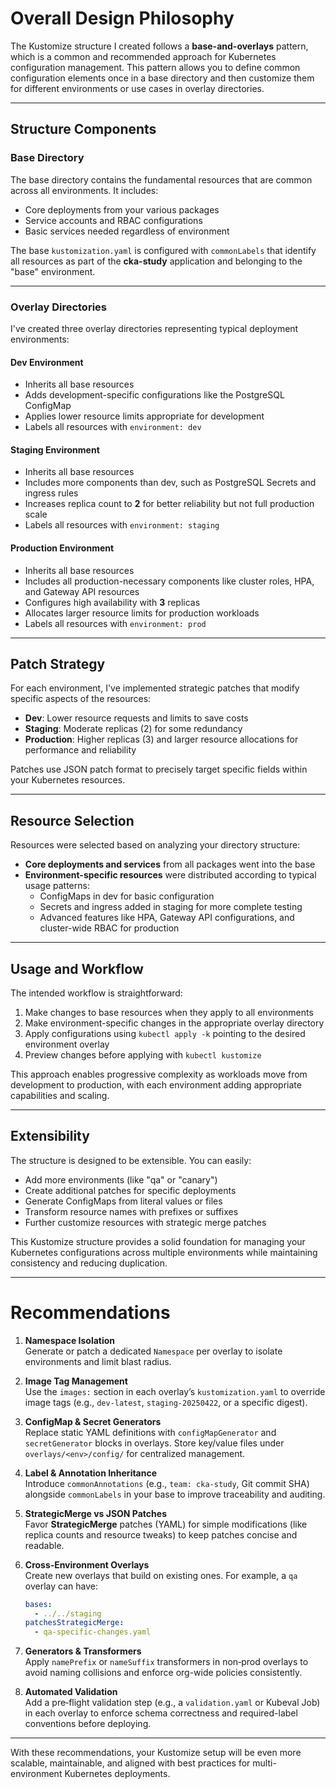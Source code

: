 # Overall Design Philosophy

The Kustomize structure I created follows a **base-and-overlays** pattern, which is a common and recommended approach for Kubernetes configuration management. This pattern allows you to define common configuration elements once in a base directory and then customize them for different environments or use cases in overlay directories.

---

## Structure Components

### Base Directory
The base directory contains the fundamental resources that are common across all environments. It includes:

- Core deployments from your various packages
- Service accounts and RBAC configurations
- Basic services needed regardless of environment

The base `kustomization.yaml` is configured with `commonLabels` that identify all resources as part of the **cka-study** application and belonging to the "base" environment.

---

### Overlay Directories
I've created three overlay directories representing typical deployment environments:

#### Dev Environment
- Inherits all base resources
- Adds development-specific configurations like the PostgreSQL ConfigMap
- Applies lower resource limits appropriate for development
- Labels all resources with `environment: dev`

#### Staging Environment
- Inherits all base resources
- Includes more components than dev, such as PostgreSQL Secrets and ingress rules
- Increases replica count to **2** for better reliability but not full production scale
- Labels all resources with `environment: staging`

#### Production Environment
- Inherits all base resources
- Includes all production-necessary components like cluster roles, HPA, and Gateway API resources
- Configures high availability with **3** replicas
- Allocates larger resource limits for production workloads
- Labels all resources with `environment: prod`

---

## Patch Strategy
For each environment, I've implemented strategic patches that modify specific aspects of the resources:

- **Dev**: Lower resource requests and limits to save costs
- **Staging**: Moderate replicas (2) for some redundancy
- **Production**: Higher replicas (3) and larger resource allocations for performance and reliability

Patches use JSON patch format to precisely target specific fields within your Kubernetes resources.

---

## Resource Selection
Resources were selected based on analyzing your directory structure:

- **Core deployments and services** from all packages went into the base
- **Environment-specific resources** were distributed according to typical usage patterns:
  - ConfigMaps in dev for basic configuration
  - Secrets and ingress added in staging for more complete testing
  - Advanced features like HPA, Gateway API configurations, and cluster-wide RBAC for production

---

## Usage and Workflow
The intended workflow is straightforward:

1. Make changes to base resources when they apply to all environments
2. Make environment-specific changes in the appropriate overlay directory
3. Apply configurations using `kubectl apply -k` pointing to the desired environment overlay
4. Preview changes before applying with `kubectl kustomize`

This approach enables progressive complexity as workloads move from development to production, with each environment adding appropriate capabilities and scaling.

---

## Extensibility
The structure is designed to be extensible. You can easily:

- Add more environments (like "qa" or "canary")
- Create additional patches for specific deployments
- Generate ConfigMaps from literal values or files
- Transform resource names with prefixes or suffixes
- Further customize resources with strategic merge patches

This Kustomize structure provides a solid foundation for managing your Kubernetes configurations across multiple environments while maintaining consistency and reducing duplication.

---

# Recommendations

1. **Namespace Isolation**  
   Generate or patch a dedicated `Namespace` per overlay to isolate environments and limit blast radius.

2. **Image Tag Management**  
   Use the `images:` section in each overlay’s `kustomization.yaml` to override image tags (e.g., `dev-latest`, `staging-20250422`, or a specific digest).

3. **ConfigMap & Secret Generators**  
   Replace static YAML definitions with `configMapGenerator` and `secretGenerator` blocks in overlays. Store key/value files under `overlays/<env>/config/` for centralized management.

4. **Label & Annotation Inheritance**  
   Introduce `commonAnnotations` (e.g., `team: cka-study`, Git commit SHA) alongside `commonLabels` in your base to improve traceability and auditing.

5. **StrategicMerge vs JSON Patches**  
   Favor **StrategicMerge** patches (YAML) for simple modifications (like replica counts and resource tweaks) to keep patches concise and readable.

6. **Cross‑Environment Overlays**  
   Create new overlays that build on existing ones. For example, a `qa` overlay can have:
   ```yaml
   bases:
     - ../../staging
   patchesStrategicMerge:
     - qa-specific-changes.yaml
   ```

7. **Generators & Transformers**  
   Apply `namePrefix` or `nameSuffix` transformers in non‑prod overlays to avoid naming collisions and enforce org-wide policies consistently.

8. **Automated Validation**  
   Add a pre‑flight validation step (e.g., a `validation.yaml` or Kubeval Job) in each overlay to enforce schema correctness and required-label conventions before deploying.

---

With these recommendations, your Kustomize setup will be even more scalable, maintainable, and aligned with best practices for multi-environment Kubernetes deployments.

